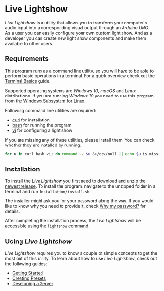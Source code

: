 # Live Lightshow

_Live Lightshow_ is a utility that allows you to transform your computer's audio input into a corresponding visual output through an _Arduino UNO_.  
As a user you can easily configure your own custom light show. And as a developer you can create new light show components and make them available to other users.

## Requirements

This program runs as a command line utility, so you will have to be able to perform basic operations in a terminal. For a quick overview check out the [Terminal Basics](https://github.com/marcusrossel/live-lightshow/blob/master/Documentation/User/Terminal%20Basics.md) guide.

Supported operating systems are _Windows 10_, _macOS_ and _Linux_ distributions. If you are running _Windows 10_ you need to use this program from the [Windows Subsystem for Linux](https://docs.microsoft.com/en-us/windows/wsl/install-win10).

Following command line utilities are required:
* [curl](https://curl.haxx.se/dlwiz/?type=bin) for installation
* [bash](https://www.gnu.org/software/bash/) for running the program
* [vi](https://www.vim.org/download.php) for configuring a light show

If you are missing any of these utilities, please install them. You can check whether they are installed by running:  

```bash
for u in curl bash vi; do command -v $u &>/dev/null || echo $u is missing; done
```

## Installation
To install the _Live Lightshow_ you first need to download and unzip the [newest release](???). To install the program, navigate to the unzipped folder in a terminal and run `Installation/install.sh`.

The installer might ask you for your password along the way. If you would like to know why you need to provide it, check [Why my password?](???) for details.

After completing the installation process, the _Live Lightshow_ will be accessible using the `lightshow` command.


## Using _Live Lightshow_

_Live Lightshow_ requires you to know a couple of simple concepts to get the most out of this utility. To learn about how to use _Live Lightshow_, check out the following guides:

* [Getting Started](https://github.com/marcusrossel/live-lightshow/blob/master/Documentation/User/Getting%20Started.md)
* [Creating Presets](???)
* [Developing a Server](???)

